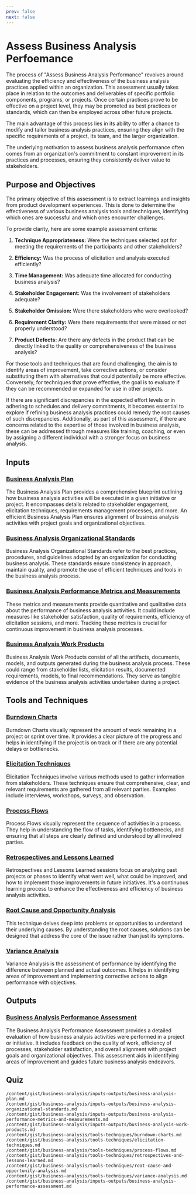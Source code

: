 ```yaml
---
prev: false
next: false
---
```


# Assess Business Analysis Perfoemance

The process of "Assess Business Analysis Performance" revolves around evaluating the efficiency and effectiveness of the business analysis practices applied within an organization. This assessment usually takes place in relation to the outcomes and deliverables of specific portfolio components, programs, or projects. Once certain practices prove to be effective on a project level, they may be promoted as best practices or standards, which can then be employed across other future projects.

The main advantage of this process lies in its ability to offer a chance to modify and tailor business analysis practices, ensuring they align with the specific requirements of a project, its team, and the larger organization.

The underlying motivation to assess business analysis performance often comes from an organization's commitment to constant improvement in its practices and processes, ensuring they consistently deliver value to stakeholders.

## Purpose and Objectives

The primary objective of this assessment is to extract learnings and insights from product development experiences. This is done to determine the effectiveness of various business analysis tools and techniques, identifying which ones are successful and which ones encounter challenges.

To provide clarity, here are some example assessment criteria:

1. **Technique Appropriateness:** Were the techniques selected apt for meeting the requirements of the participants and other stakeholders?

2. **Efficiency:** Was the process of elicitation and analysis executed efficiently?

3. **Time Management:** Was adequate time allocated for conducting business analysis?

4. **Stakeholder Engagement:** Was the involvement of stakeholders adequate?

5. **Stakeholder Omission:** Were there stakeholders who were overlooked?

6. **Requirement Clarity:** Were there requirements that were missed or not properly understood?

7. **Product Defects:** Are there any defects in the product that can be directly linked to the quality or comprehensiveness of the business analysis?

For those tools and techniques that are found challenging, the aim is to identify areas of improvement, take corrective actions, or consider substituting them with alternatives that could potentially be more effective. Conversely, for techniques that prove effective, the goal is to evaluate if they can be recommended or expanded for use in other projects.

If there are significant discrepancies in the expected effort levels or in adhering to schedules and delivery commitments, it becomes essential to explore if refining business analysis practices could remedy the root causes of such discrepancies. Additionally, as part of this assessment, if there are concerns related to the expertise of those involved in business analysis, these can be addressed through measures like training, coaching, or even by assigning a different individual with a stronger focus on business analysis.

## Inputs

### [Business Analysis Plan](/content/gist/business-analysis/inputs-outputs/business-analysis-plan.md)

The Business Analysis Plan provides a comprehensive blueprint outlining how business analysis activities will be executed in a given initiative or project. It encompasses details related to stakeholder engagement, elicitation techniques, requirements management processes, and more. An efficient Business Analysis Plan ensures alignment of business analysis activities with project goals and organizational objectives.

### [Business Analysis Organizational Standards](/content/gist/business-analysis/inputs-outputs/business-analysis-organizational-standards.md)

Business Analysis Organizational Standards refer to the best practices, procedures, and guidelines adopted by an organization for conducting business analysis. These standards ensure consistency in approach, maintain quality, and promote the use of efficient techniques and tools in the business analysis process.

### [Business Analysis Performance Metrics and Measurements](/content/gist/business-analysis/inputs-outputs/business-analysis-performance-metrics-and-measurements.md)

These metrics and measurements provide quantitative and qualitative data about the performance of business analysis activities. It could include measures like stakeholder satisfaction, quality of requirements, efficiency of elicitation sessions, and more. Tracking these metrics is crucial for continuous improvement in business analysis processes.

### [Business Analysis Work Products](/content/gist/business-analysis/inputs-outputs/business-analysis-work-products.md)

Business Analysis Work Products consist of all the artifacts, documents, models, and outputs generated during the business analysis process. These could range from stakeholder lists, elicitation results, documented requirements, models, to final recommendations. They serve as tangible evidence of the business analysis activities undertaken during a project.

## Tools and Techniques

### [Burndown Charts](/content/gist/business-analysis/tools-techniques/burndown-charts.md)

Burndown Charts visually represent the amount of work remaining in a project or sprint over time. It provides a clear picture of the progress and helps in identifying if the project is on track or if there are any potential delays or bottlenecks.

### [Elicitation Techniques](/content/gist/business-analysis/tools-techniques/elicitation-techniques.md)

Elicitation Techniques involve various methods used to gather information from stakeholders. These techniques ensure that comprehensive, clear, and relevant requirements are gathered from all relevant parties. Examples include interviews, workshops, surveys, and observation.

### [Process Flows](/content/gist/business-analysis/tools-techniques/process-flows.md)

Process Flows visually represent the sequence of activities in a process. They help in understanding the flow of tasks, identifying bottlenecks, and ensuring that all steps are clearly defined and understood by all involved parties.

### [Retrospectives and Lessons Learned](/content/gist/business-analysis/tools-techniques/retrospectives-and-lessons-learned.md)

Retrospectives and Lessons Learned sessions focus on analyzing past projects or phases to identify what went well, what could be improved, and how to implement those improvements in future initiatives. It's a continuous learning process to enhance the effectiveness and efficiency of business analysis activities.

### [Root Cause and Opportunity Analysis](/content/gist/business-analysis/tools-techniques/root-cause-and-opportunity-analysis.md)

This technique delves deep into problems or opportunities to understand their underlying causes. By understanding the root causes, solutions can be designed that address the core of the issue rather than just its symptoms.

### [Variance Analysis](/content/gist/business-analysis/tools-techniques/variance-analysis.md)

Variance Analysis is the assessment of performance by identifying the difference between planned and actual outcomes. It helps in identifying areas of improvement and implementing corrective actions to align performance with objectives.

## Outputs

### [Business Analysis Performance Assessment](/content/gist/business-analysis/inputs-outputs/business-analysis-performance-assessment.md)

The Business Analysis Performance Assessment provides a detailed evaluation of how business analysis activities were performed in a project or initiative. It includes feedback on the quality of work, efficiency of processes, stakeholder satisfaction, and overall alignment with project goals and organizational objectives. This assessment aids in identifying areas of improvement and guides future business analysis endeavors.

## Quiz

```quiz
/content/gist/business-analysis/inputs-outputs/business-analysis-plan.md
/content/gist/business-analysis/inputs-outputs/business-analysis-organizational-standards.md
/content/gist/business-analysis/inputs-outputs/business-analysis-performance-metrics-and-measurements.md
/content/gist/business-analysis/inputs-outputs/business-analysis-work-products.md
/content/gist/business-analysis/tools-techniques/burndown-charts.md
/content/gist/business-analysis/tools-techniques/elicitation-techniques.md
/content/gist/business-analysis/tools-techniques/process-flows.md
/content/gist/business-analysis/tools-techniques/retrospectives-and-lessons-learned.md
/content/gist/business-analysis/tools-techniques/root-cause-and-opportunity-analysis.md
/content/gist/business-analysis/tools-techniques/variance-analysis.md
/content/gist/business-analysis/inputs-outputs/business-analysis-performance-assessment.md
```
